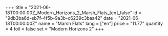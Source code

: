 +++
title = "2021-06-18T00:00:00Z_Modern_Horizons_2_Marsh_Flats_[en]_false"
id = "9db3ba6d-eb7f-4f5b-9a3b-c6239c3baa42"
date = "2021-06-18T00:00:00Z"
name = "Marsh Flats"
lang = ["en"]
price = "11.77"
quantity = 4
foil = false
set = "Modern Horizons 2"
+++
